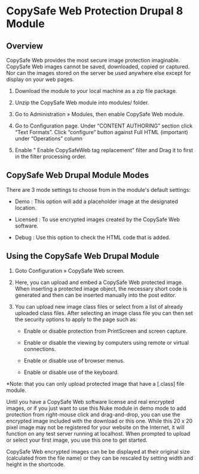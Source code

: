 ﻿# CopySafe Web Protection Drupal 8 Module



## Overview
CopySafe Web provides the most secure image protection imaginable. CopySafe Web images cannot be saved, downloaded, copied or captured. Nor can the images stored on the server be used anywhere else except for display on your web pages.



1. Download the module to your local machine as a zip file package. 

2. Unzip the CopySafe Web module into modules/ folder.
 
3. Go to Administration » Modules, then enable CopySafe Web module. 

4. Go to Configuration page. Under “CONTENT AUTHORING” section click “Text Formats”. Click “configure” button against Full HTML (important) under “Operations” column
 
5. Enable " Enable CopySafeWeb tag replacement" filter and Drag it to first in the filter processing order.



## CopySafe Web Drupal Module Modes
There are 3 mode settings to choose from in the module's default settings:
   


* Demo : This option will add a placeholder image at the designated location. 

* Licensed : To use encrypted images created by the CopySafe Web software. 

* Debug : Use this option to check the HTML code that is added. 



## Using the CopySafe Web Drupal Module 


1. Goto Configuration » CopySafe Web screen. 

2. Here, you can upload and embed a CopySafe Web protected image. When inserting a protected image object, the necessary short code is generated and then can be inserted manually into the post editor.
 
3. You can upload new image class files or select from a list of already uploaded class files. After selecting an image class file you can then set the security options to apply to the page such as:

    
   * Enable or disable protection from PrintScreen and screen capture.
    
   * Enable or disable the viewing by computers using remote or virtual connections.
    
   * Enable or disable use of browser menus.
    
   * Enable or disable use of the keyboard.
   

 
*Note: that you can only upload protected image that have a [.class] file module. 

Until you have a CopySafe Web software license and real encrypted images, or if you just want to use this Nuke module in demo mode to add protection from right-mouse click and drag-and-drop, you can use the encrypted image included with the download or this one. While this 20 x 20 pixel image may not be registered for your website on the Internet, it will function on any test server running at localhost. When prompted to upload or select your first image, you use this one to get started.



CopySafe Web encrypted images can be be displayed at their original size (calculated from the file name) or they can be rescaled by setting width and height in the shortcode.